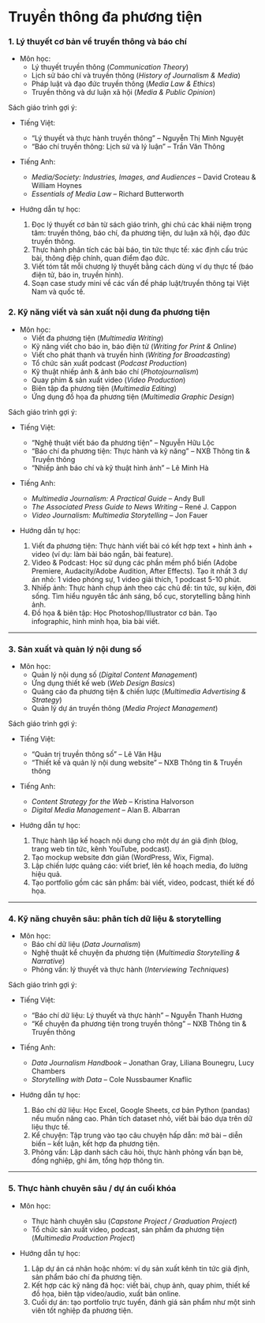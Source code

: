 # Truyền thông đa phương tiện




### 1. Lý thuyết cơ bản về truyền thông và báo chí

* Môn học:
  * Lý thuyết truyền thông (*Communication Theory*)
  * Lịch sử báo chí và truyền thông (*History of Journalism & Media*)
  * Pháp luật và đạo đức truyền thông (*Media Law & Ethics*)
  * Truyền thông và dư luận xã hội (*Media & Public Opinion*)

Sách giáo trình gợi ý:

* Tiếng Việt:
    * “Lý thuyết và thực hành truyền thông” – Nguyễn Thị Minh Nguyệt
    * “Báo chí truyền thông: Lịch sử và lý luận” – Trần Văn Thông
* Tiếng Anh:
    * *Media/Society: Industries, Images, and Audiences* – David Croteau & William Hoynes
    * *Essentials of Media Law* – Richard Butterworth

* Hướng dẫn tự học:
  1. Đọc lý thuyết cơ bản từ sách giáo trình, ghi chú các khái niệm trọng tâm: truyền thông, báo chí, đa phương tiện, dư luận xã hội, đạo đức truyền thông.
  2. Thực hành phân tích các bài báo, tin tức thực tế: xác định cấu trúc bài, thông điệp chính, quan điểm đạo đức.
  3. Viết tóm tắt mỗi chương lý thuyết bằng cách dùng ví dụ thực tế (báo điện tử, báo in, truyền hình).
  4. Soạn case study mini về các vấn đề pháp luật/truyền thông tại Việt Nam và quốc tế.


### 2. Kỹ năng viết và sản xuất nội dung đa phương tiện

* Môn học:
  * Viết đa phương tiện (*Multimedia Writing*)
  * Kỹ năng viết cho báo in, báo điện tử (*Writing for Print & Online*)
  * Viết cho phát thanh và truyền hình (*Writing for Broadcasting*)
  * Tổ chức sản xuất podcast (*Podcast Production*)
  * Kỹ thuật nhiếp ảnh & ảnh báo chí (*Photojournalism*)
  * Quay phim & sản xuất video (*Video Production*)
  * Biên tập đa phương tiện (*Multimedia Editing*)
  * Ứng dụng đồ họa đa phương tiện (*Multimedia Graphic Design*)

Sách giáo trình gợi ý:

* Tiếng Việt:
    * “Nghệ thuật viết báo đa phương tiện” – Nguyễn Hữu Lộc
    * “Báo chí đa phương tiện: Thực hành và kỹ năng” – NXB Thông tin & Truyền thông
    * “Nhiếp ảnh báo chí và kỹ thuật hình ảnh” – Lê Minh Hà
* Tiếng Anh:
    * *Multimedia Journalism: A Practical Guide* – Andy Bull
    * *The Associated Press Guide to News Writing* – René J. Cappon
    * *Video Journalism: Multimedia Storytelling* – Jon Fauer

* Hướng dẫn tự học:

  1. Viết đa phương tiện: Thực hành viết bài có kết hợp text + hình ảnh + video (ví dụ: làm bài báo ngắn, bài feature).
  2. Video & Podcast: Học sử dụng các phần mềm phổ biến (Adobe Premiere, Audacity/Adobe Audition, After Effects). Tạo ít nhất 3 dự án nhỏ: 1 video phóng sự, 1 video giải thích, 1 podcast 5-10 phút.
  3. Nhiếp ảnh: Thực hành chụp ảnh theo các chủ đề: tin tức, sự kiện, đời sống. Tìm hiểu nguyên tắc ánh sáng, bố cục, storytelling bằng hình ảnh.
  4. Đồ họa & biên tập: Học Photoshop/Illustrator cơ bản. Tạo infographic, hình minh họa, bìa bài viết.

---

### 3. Sản xuất và quản lý nội dung số

* Môn học:
  * Quản lý nội dung số (*Digital Content Management*)
  * Ứng dụng thiết kế web (*Web Design Basics*)
  * Quảng cáo đa phương tiện & chiến lược (*Multimedia Advertising & Strategy*)
  * Quản lý dự án truyền thông (*Media Project Management*)

Sách giáo trình gợi ý:

* Tiếng Việt:
    * “Quản trị truyền thông số” – Lê Văn Hậu
    * “Thiết kế và quản lý nội dung website” – NXB Thông tin & Truyền thông
* Tiếng Anh:
    * *Content Strategy for the Web* – Kristina Halvorson
    * *Digital Media Management* – Alan B. Albarran

* Hướng dẫn tự học:

  1. Thực hành lập kế hoạch nội dung cho một dự án giả định (blog, trang web tin tức, kênh YouTube, podcast).
  2. Tạo mockup website đơn giản (WordPress, Wix, Figma).
  3. Lập chiến lược quảng cáo: viết brief, lên kế hoạch media, đo lường hiệu quả.
  4. Tạo portfolio gồm các sản phẩm: bài viết, video, podcast, thiết kế đồ họa.

---

### 4. Kỹ năng chuyên sâu: phân tích dữ liệu & storytelling

* Môn học:
  * Báo chí dữ liệu (*Data Journalism*)
  * Nghệ thuật kể chuyện đa phương tiện (*Multimedia Storytelling & Narrative*)
  * Phỏng vấn: lý thuyết và thực hành (*Interviewing Techniques*)

Sách giáo trình gợi ý:

* Tiếng Việt:
    * “Báo chí dữ liệu: Lý thuyết và thực hành” – Nguyễn Thanh Hương
    * “Kể chuyện đa phương tiện trong truyền thông” – NXB Thông tin & Truyền thông
* Tiếng Anh:
    * *Data Journalism Handbook* – Jonathan Gray, Liliana Bounegru, Lucy Chambers
    * *Storytelling with Data* – Cole Nussbaumer Knaflic

* Hướng dẫn tự học:

  1. Báo chí dữ liệu: Học Excel, Google Sheets, cơ bản Python (pandas) nếu muốn nâng cao. Phân tích dataset nhỏ, viết bài báo dựa trên dữ liệu thực tế.
  2. Kể chuyện: Tập trung vào tạo câu chuyện hấp dẫn: mở bài – diễn biến – kết luận, kết hợp đa phương tiện.
  3. Phỏng vấn: Lập danh sách câu hỏi, thực hành phỏng vấn bạn bè, đồng nghiệp, ghi âm, tổng hợp thông tin.

---

### 5. Thực hành chuyên sâu / dự án cuối khóa

* Môn học:
  * Thực hành chuyên sâu (*Capstone Project / Graduation Project*)
  * Tổ chức sản xuất video, podcast, sản phẩm đa phương tiện (*Multimedia Production Project*)

* Hướng dẫn tự học:

  1. Lập dự án cá nhân hoặc nhóm: ví dụ sản xuất kênh tin tức giả định, sản phẩm báo chí đa phương tiện.
  2. Kết hợp các kỹ năng đã học: viết bài, chụp ảnh, quay phim, thiết kế đồ họa, biên tập video/audio, xuất bản online.
  3. Cuối dự án: tạo portfolio trực tuyến, đánh giá sản phẩm như một sinh viên tốt nghiệp đa phương tiện.

